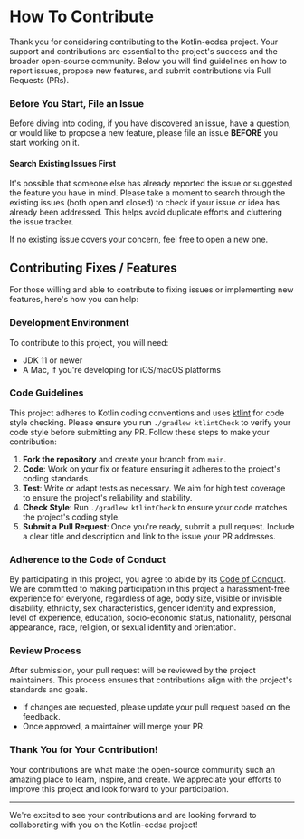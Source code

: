 # How To Contribute

Thank you for considering contributing to the Kotlin-ecdsa project. Your support and
contributions are essential to the project's success and the broader open-source community. Below
you will find guidelines on how to report issues, propose new features, and submit contributions via
Pull Requests (PRs).

### Before You Start, File an Issue

Before diving into coding, if you have discovered an issue, have a question, or would like to
propose a new feature, please file an issue **BEFORE** you start working on it.

#### Search Existing Issues First

It's possible that someone else has already reported the issue or suggested the feature you have in
mind. Please take a moment to search through the existing issues (both open and closed) to check if
your issue or idea has already been addressed. This helps avoid duplicate efforts and cluttering the
issue tracker.

If no existing issue covers your concern, feel free to open a new one.

## Contributing Fixes / Features

For those willing and able to contribute to fixing issues or implementing new features, here's how
you can help:

### Development Environment

To contribute to this project, you will need:

- JDK 11 or newer
- A Mac, if you're developing for iOS/macOS platforms

### Code Guidelines

This project adheres to Kotlin coding conventions and
uses [ktlint](https://github.com/pinterest/ktlint) for code style checking. Please ensure you
run `./gradlew ktlintCheck` to verify your code style before submitting any PR. Follow these steps
to make your contribution:

1. **Fork the repository** and create your branch from `main`.
2. **Code**: Work on your fix or feature ensuring it adheres to the project's coding standards.
3. **Test**: Write or adapt tests as necessary. We aim for high test coverage to ensure the
   project's reliability and stability.
4. **Check Style**: Run `./gradlew ktlintCheck` to ensure your code matches the project's coding
   style.
5. **Submit a Pull Request**: Once you're ready, submit a pull request. Include a clear title and
   description and link to the issue your PR addresses.

### Adherence to the Code of Conduct

By participating in this project, you agree to abide by its [Code of Conduct](CODE_OF_CONDUCT.md).
We are committed to making participation in this project a harassment-free experience for everyone,
regardless of age, body size, visible or invisible disability, ethnicity, sex characteristics,
gender identity and expression, level of experience, education, socio-economic status, nationality,
personal appearance, race, religion, or sexual identity and orientation.

### Review Process

After submission, your pull request will be reviewed by the project maintainers. This process
ensures that contributions align with the project's standards and goals.

- If changes are requested, please update your pull request based on the feedback.
- Once approved, a maintainer will merge your PR.

### Thank You for Your Contribution!

Your contributions are what make the open-source community such an amazing place to learn, inspire,
and create. We appreciate your efforts to improve this project and look forward to your
participation.

---

We're excited to see your contributions and are looking forward to collaborating with you on the
Kotlin-ecdsa project!